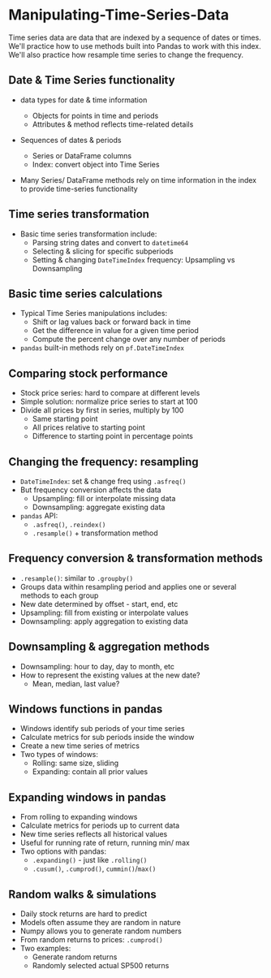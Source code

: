 # Manipulating-Time-Series-Data
 Time series data are data that are indexed by a sequence of dates or times. We'll practice how to use methods built into Pandas to work with this index. We'll also practice how resample time series to change the frequency. 


## Date & Time Series functionality

- data types for date & time information 
  - Objects for points in time and periods
  - Attributes & method reflects time-related details

- Sequences of dates & periods 
  - Series or DataFrame columns
  - Index: convert object into Time Series 

- Many Series/ DataFrame methods rely on time information in the index to provide time-series functionality

## Time series transformation 

- Basic time series transformation include:
  - Parsing string dates and convert to `datetime64`
  - Selecting & slicing for specific subperiods
  - Setting & changing `DateTimeIndex` frequency: Upsampling vs Downsampling 
 
## Basic time series calculations

- Typical Time Series manipulations includes:
  - Shift or lag values back or forward back in time
  - Get the difference in value for a given time period
  - Compute the percent change over any number of periods
- `pandas` built-in methods rely on `pf.DateTimeIndex`

## Comparing stock performance 

- Stock price series: hard to compare at different levels
- Simple solution: normalize price series to start at 100
- Divide all prices by first in series, multiply by 100
  - Same starting point
  - All prices relative to starting point 
  - Difference to starting point in percentage points

## Changing the frequency: resampling

- `DateTimeIndex`: set & change freq using `.asfreq()`
- But frequency conversion affects the data
  - Upsampling: fill or interpolate missing data
  - Downsampling: aggregate existing data
- `pandas` API:
  - `.asfreq()`, `.reindex()`
  - `.resample()` + transformation method

## Frequency conversion & transformation methods

- `.resample()`: similar to `.groupby()`
- Groups data within resampling period and applies one or several methods to each group
- New date determined by offset - start, end, etc
- Upsampling: fill from existing or interpolate values
- Downsampling: apply aggregation to existing data

## Downsampling & aggregation methods 

- Downsampling: hour to day, day to month, etc
- How to represent the existing values at the new date?
  - Mean, median, last value?

## Windows functions in pandas 

- Windows identify sub periods of your time series 
- Calculate metrics for sub periods inside the window 
- Create a new time series of metrics 
- Two types of windows:
  - Rolling: same size, sliding 
  - Expanding: contain all prior values

## Expanding windows in pandas

- From rolling to expanding windows 
- Calculate metrics for periods up to current data 
- New time series reflects all historical values
- Useful for running rate of return, running min/ max
- Two options with pandas:
  - `.expanding()` - just like `.rolling()`
  - `.cusum()`, `.cumprod()`, `cummin()`/`max()` 

## Random walks & simulations

- Daily stock returns are hard to predict
- Models often assume they are random in nature
- Numpy allows you to generate random numbers 
- From random returns to prices: `.cumprod()`
- Two examples:
  - Generate random returns 
  - Randomly selected actual SP500 returns


